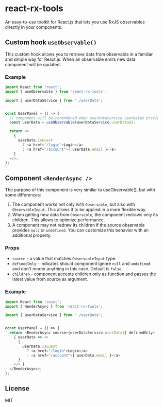 react-rx-tools
==============

An easy-to-use toolkit for React.js that lets you use RxJS observables directly in your components.

## Custom hook `useObservable()`

This custom hook allows you to retrieve data from observable in a familiar and simple way for React.js. 
When an observable emits new data component will be updated.

### Example

```typescript jsx
import React from 'react';
import { useObservable } from 'react-rx-tools';

import { userDataService } from './userData';


const UserPanel = () => {
  // component will be rerendered when userDataService.userData$ provides new userData
  const userData = useObservable(userDataService.userData$);

  return <>
    {
      userData.isGuest
        ? <a href="/login">Login</a>
        : <a href="/account">{ userData.email }</a>
    }
  </>;
};
```

## Component `<RenderAsync />`

The purpose of this component is very similar to useObservable(), but with some differences:

1. The component works not only with `Observable`, but also with `ObservableInput`. 
   This allows it to be applied in a more flexible way.
2. When getting new data from `Observable`, the component redraws only its children. This allows to optimize performance.
3. A component may not redraw its children if the source observable provides `null` or `undefined`. 
   You can customize this behavior with an additional property.

### Props

- `source` - a value that matches `ObservableInput` type.
- `definedOnly` - indicates should component ignore `null` and `undefined` and don't render anything in this case. 
  Default is `false`.
- `children` - component accepts children only as function and passes the latest value from source as argument.

### Example

```typescript jsx
import React from 'react';
import { RenderAsync } from 'react-rx-tools';

import { userDataService } from './userData';


const UserPanel = () => {
  return <RenderAsync source={userDataService.userData$} definedOnly>
    { userData => <>
      {
        userData.isGuest
          ? <a href="/login">Login</a>
          : <a href="/account">{ userData.email }</a>
      }
    </> }
  </RenderAsync>;
};
```

## License

MIT
